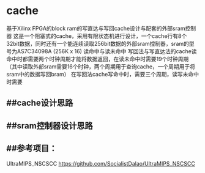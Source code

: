 # cache
基于Xilinx FPGA的block ram的写直达与写回cache设计与配套的外部sram控制器
这是一个阻塞式的cache，采用有限状态机进行设计，一个cache行有8个32bit数据，同时还有一个能连续读取256bit数据的外部sram控制器，sram的型号为AS7C34098A (256K x 16)
读命中与读未命中
写回法与写直达法的cache读命中时都需要两个时钟周期才能将数据返回，在读未命中时需要19个时钟周期（其中读取外部sram需要16个时钟，两个周期用于查询cache，一个周期用于将sram中的数据写回bram）
在写回法cache写命中时，需要三个周期，读写未命中时需要

##cache设计思路
-----------------------------------------------------------


##sram控制器设计思路
-----------------------------------------------------------


##参考项目：
-----------------------------------------------------------------
UltraMIPS_NSCSCC https://github.com/SocialistDalao/UltraMIPS_NSCSCC

